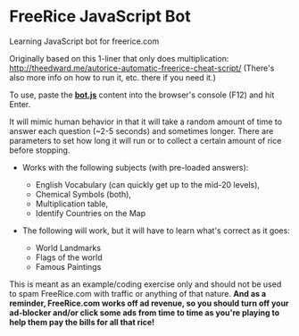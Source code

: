 # FreeRice JavaScript Bot
Learning JavaScript bot for freerice.com

Originally based on this 1-liner that only does multiplication: 
  http://theedward.me/autorice-automatic-freerice-cheat-script/
(There's also more info on how to run it, etc. there if you need it.)

To use, paste the [**bot.js**](https://raw.githubusercontent.com/eholcom/FreeRice/master/bot.js) content into the browser's console (F12) and hit Enter.

It will mimic human behavior in that it will take a random amount of time to answer each question (~2-5 seconds) and sometimes longer.  There are parameters to set how long it will run or to collect a certain amount of rice before stopping. 

* Works with the following subjects (with pre-loaded answers): 
  * English Vocabulary (can quickly get up to the mid-20 levels),
  * Chemical Symbols (both), 
  * Multiplication table, 
  * Identify Countries on the Map 

* The following will work, but it will have to learn what's correct as it goes:
  * World Landmarks
  * Flags of the world
  * Famous Paintings

This is meant as an example/coding exercise only and should not be used to spam FreeRice.com with traffic or anything of that nature.  **And as a reminder, FreeRice.com works off ad revenue, so you should turn off your ad-blocker and/or click some ads from time to time as you're playing to help them pay the bills for all that rice!**
